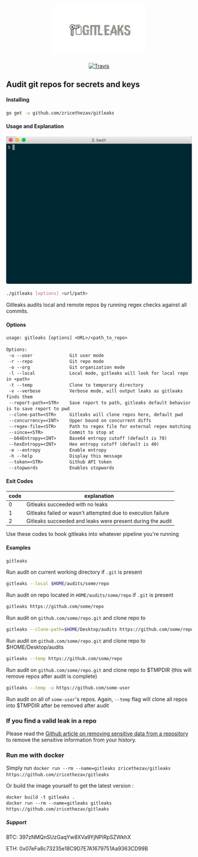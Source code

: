 <p align="center">
  <img alt="gitleaks" src="https://raw.githubusercontent.com/zricethezav/gifs/master/gitleaks4.png" height="140" />
  <p align="center">
      <a href="https://travis-ci.org/zricethezav/gitleaks"><img alt="Travis" src="https://img.shields.io/travis/zricethezav/gitleaks/master.svg?style=flat-square"></a>
  </p>
</p>

## Audit git repos for secrets and keys

#### Installing

```bash
go get -u github.com/zricethezav/gitleaks
```

#### Usage and Explanation

![Alt Text](https://github.com/zricethezav/gifs/blob/master/gitleaks.gif)

```bash
./gitleaks [options] <url/path>
```

Gitleaks audits local and remote repos by running regex checks against all commits.

#### Options
```
usage: gitleaks [options] <URL>/<path_to_repo>

Options:
 -u --user              Git user mode
 -r --repo              Git repo mode
 -o --org               Git organization mode
 -l --local             Local mode, gitleaks will look for local repo in <path>
 -t --temp              Clone to temporary directory
 -v --verbose           Verbose mode, will output leaks as gitleaks finds them
 --report-path=<STR>    Save report to path, gitleaks default behavior is to save report to pwd
 --clone-path=<STR>     Gitleaks will clone repos here, default pwd
 --concurrency=<INT>    Upper bound on concurrent diffs
 --regex-file=<STR>     Path to regex file for external regex matching
 --since=<STR>          Commit to stop at
 --b64Entropy=<INT>     Base64 entropy cutoff (default is 70)
 --hexEntropy=<INT>     Hex entropy cutoff (default is 40)
 -e --entropy           Enable entropy
 -h --help              Display this message
 --token=<STR>          Github API token
 --stopwords            Enables stopwords
```

#### Exit Codes 
code | explanation
 -------------|-------------
0 | Gitleaks succeeded with no leaks
1 | Gitleaks failed or wasn't attempted due to execution failure
2 | Gitleaks succeeded and leaks were present during the audit

Use these codes to hook gitleaks into whatever pipeline you're running

#### Examples
```bash
gitleaks
```
Run audit on current working directory if `.git` is present 

```bash
gitleaks --local $HOME/audits/some/repo
```
Run audit on repo located in `HOME/audits/some/repo` if `.git` is present 

```bash
gitleaks https://github.com/some/repo
```
Run audit on `github.com/some/repo.git` and clone repo to 

```bash
gitleaks --clone-path=$HOME/Desktop/audits https://github.com/some/repo
```
Run audit on `github.com/some/repo.git` and clone repo to $HOME/Desktop/audits 

```bash
gitleaks --temp https://github.com/some/repo
```
Run audit on `github.com/some/repo.git` and clone repo to $TMPDIR (this will remove repos after audit is complete)

```bash
gitleaks --temp -u https://github.com/some-user
```
Run audit on all of `some-user`'s repos. Again, `--temp` flag will clone all repos into $TMPDIR after be removed after audit 




### If you find a valid leak in a repo
Please read the [Github article on removing sensitive data from a repository](https://help.github.com/articles/removing-sensitive-data-from-a-repository/) to remove the sensitive information from your history.

### Run me with docker

Simply run `docker run --rm --name=gitleaks zricethezav/gitleaks https://github.com/zricethezav/gitleaks`

Or build the image yourself to get the latest version :

```
docker build -t gitleaks .
docker run --rm --name=gitleaks gitleaks https://github.com/zricethezav/gitleaks
```

##### Support
BTC: 397zNMQnSUzGaqYw8XVa9YjNPiRpSZWkhX

ETH: 0x07eFa8c73235e18C9D7E7A1679751Aa9363CD99B

